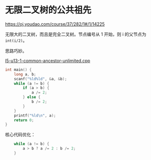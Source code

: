 # 无限二叉树的公共祖先

https://oj.youdao.com/course/37/282/1#/1/14225

无限大的二叉树，而且是完全二叉树。节点编号从 1 开始，则 i 的父节点为 `int(i/2)`。

思路巧妙。

[l5-u13-1-common-ancestor-unlimited.cpp](code/l5-u13-1-common-ancestor-unlimited.cpp)

```cpp
int main() {
    long a, b;
    scanf("%ld%ld", &a, &b);
    while (a != b) {
        if (a > b) {
            a /= 2;
        } else {
            b /= 2;
        }
    }
    printf("%ld\n", a);
    return 0;
}
```

核心代码优化：

```cpp
    while (a != b) {
        a > b ? a /= 2 : b /= 2;
    }
```
